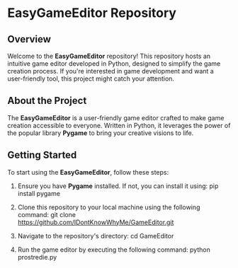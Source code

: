 # EasyGameEditor Repository

## Overview

Welcome to the **EasyGameEditor** repository! This repository hosts an intuitive game editor developed in Python, designed to simplify the game creation process. If you're interested in game development and want a user-friendly tool, this project might catch your attention.

## About the Project

The **EasyGameEditor** is a user-friendly game editor crafted to make game creation accessible to everyone. Written in Python, it leverages the power of the popular library **Pygame** to bring your creative visions to life.

## Getting Started

To start using the **EasyGameEditor**, follow these steps:

1. Ensure you have **Pygame** installed. If not, you can install it using:
    pip install pygame


2. Clone this repository to your local machine using the following command:
    git clone https://github.com/IDontKnowWhyMe/GameEditor.git


3. Navigate to the repository's directory:
    cd GameEditor


4. Run the game editor by executing the following command:
    python prostredie.py
